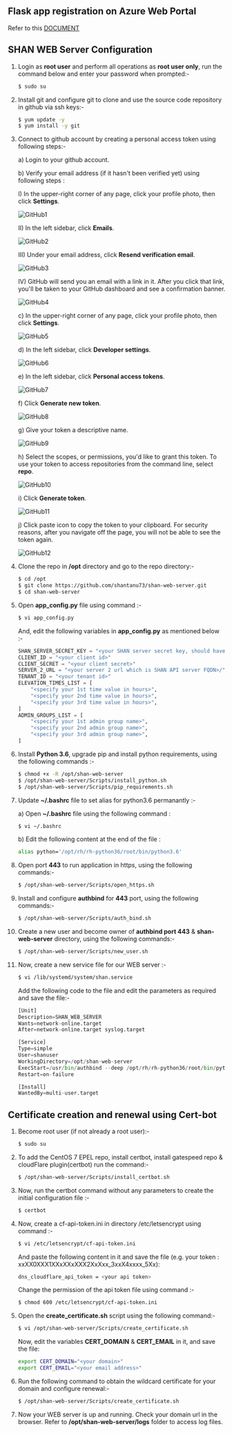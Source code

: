 ## Flask app registration on Azure Web Portal
Refer to this [DOCUMENT](/Docs/Azure-app-registration.pdf)



## SHAN WEB Server Configuration
1)  Login as **root user** and perform all operations as **root user only**, run the command below and enter your password when prompted:-
    ```bash
    $ sudo su
    ```


2)  Install git and configure git to clone and use the source code repository in github via ssh keys:-
    ```bash
    $ yum update -y
    $ yum install -y git
    ```


3)  Connect to github account by creating a personal access token using following steps:-

    a) Login to your github account.

    b) Verify your email address (if it hasn't been verified yet) using following steps :

       I) In the upper-right corner of any page, click your profile photo, then click **Settings**.

       ![GitHub1](/Docs/images/git-1.png)

       II) In the left sidebar, click **Emails**.

       ![GitHub2](/Docs/images/git-2.png)

       III) Under your email address, click **Resend verification email**.

       ![GitHub3](/Docs/images/git-3.png)

       IV) GitHub will send you an email with a link in it. After you click that link, you'll be taken to your GitHub dashboard and see a confirmation banner.

       ![GitHub4](/Docs/images/git-4.png)

    c) In the upper-right corner of any page, click your profile photo, then click **Settings**.

    ![GitHub5](/Docs/images/git-5.png)

    d) In the left sidebar, click **Developer settings**.

    ![GitHub6](/Docs/images/git-6.png)

    e) In the left sidebar, click **Personal access tokens**.

    ![GitHub7](/Docs/images/git-7.png)

    f) Click **Generate new token**.

    ![GitHub8](/Docs/images/git-8.png)

    g) Give your token a descriptive name.

    ![GitHub9](/Docs/images/git-9.png)

    h) Select the scopes, or permissions, you'd like to grant this token. To use your token to access repositories from the command line, select **repo**.

    ![GitHub10](/Docs/images/git-10.png)

    i) Click **Generate token**.

    ![GitHub11](/Docs/images/git-11.png)

    j) Click paste icon to copy the token to your clipboard. For security reasons, after you navigate off the page, you will not be able to see the token again.

    ![GitHub12](/Docs/images/git-12.png)


4)  Clone the repo in **/opt** directory and go to the repo directory:-
    ```bash
    $ cd /opt
    $ git clone https://github.com/shantanu73/shan-web-server.git
    $ cd shan-web-server
    ```


5)  Open **app_config.py** file using command :-
    ```bash
    $ vi app_config.py
    ```
    And, edit the following variables in **app_config.py** as mentioned below :-

    ```python
    SHAN_SERVER_SECRET_KEY = "<your SHAN server secret key, should have same value as configured in SHAN API server>"
    CLIENT_ID = "<your client id>"
    CLIENT_SECRET = "<your client secret>"
    SERVER_2_URL = "<your server 2 url which is SHAN API server FQDN>/"
    TENANT_ID = "<your tenant id>"
    ELEVATION_TIMES_LIST = [
        "<specify your 1st time value in hours>",
        "<specify your 2nd time value in hours>",
        "<specify your 3rd time value in hours>",
    ]
    ADMIN_GROUPS_LIST = [
        "<specify your 1st admin group name>",
        "<specify your 2nd admin group name>",
        "<specify your 3rd admin group name>",
    ]
    ```


6)  Install **Python 3.6**, upgrade pip and install python requirements, using the following commands :-
    ```bash
    $ chmod +x -R /opt/shan-web-server
    $ /opt/shan-web-server/Scripts/install_python.sh
    $ /opt/shan-web-server/Scripts/pip_requirements.sh
    ```


7)  Update **~/.bashrc** file to set alias for python3.6 permanantly :-

    a) Open **~/.bashrc** file using the following command :
       ```bash
       $ vi ~/.bashrc
       ```

    b) Edit the following content at the end of the file :
       ```bash
       alias python='/opt/rh/rh-python36/root/bin/python3.6'
       ```


8)  Open port **443** to run application in https, using the following commands:-
    ```bash
    $ /opt/shan-web-server/Scripts/open_https.sh
    ```


9)  Install and configure **authbind** for **443** port, using the following commands:-
    ```bash
    $ /opt/shan-web-server/Scripts/auth_bind.sh
    ```


10) Create a new user and become owner of **authbind port 443** & **shan-web-server** directory, using the following commands:-
    ```bash
    $ /opt/shan-web-server/Scripts/new_user.sh
    ```


11) Now, create a new service file for our WEB server :-
    ```bash
    $ vi /lib/systemd/system/shan.service
    ```

    Add the following code to the file and edit the parameters as required and save the file:-

    ```python
    [Unit]
    Description=SHAN_WEB_SERVER
    Wants=network-online.target
    After=network-online.target syslog.target

    [Service]
    Type=simple
    User=shanuser
    WorkingDirectory=/opt/shan-web-server
    ExecStart=/usr/bin/authbind --deep /opt/rh/rh-python36/root/bin/python3.6 /opt/shan-web-server/app.py
    Restart=on-failure

    [Install]
    WantedBy=multi-user.target
    ```



## Certificate creation and renewal using Cert-bot
1)  Become root user (if not already a root user):-
    ```bash
    $ sudo su
    ```


2)  To add the CentOS 7 EPEL repo, install certbot, install gatespeed repo & cloudFlare plugin(certbot) run the command:-
    ```bash
    $ /opt/shan-web-server/Scripts/install_certbot.sh
    ```


3)  Now, run the certbot command without any parameters to create the initial configuration file :-
    ```bash
    $ certbot
    ```


4)  Now, create a cf-api-token.ini in directory /etc/letsencrypt using command :-
    ```bash
    $ vi /etc/letsencrypt/cf-api-token.ini
    ```

    And paste the following content in it and save the file (e.g. your token : xxXX0XXX1XXxXXxXXX2XxXxx_3xxX4xxxx_5Xx):
    ```bash
    dns_cloudflare_api_token = <your api token>
    ```

    Change the permission of the api token file using command :-
    ```bash
    $ chmod 600 /etc/letsencrypt/cf-api-token.ini
    ```


5) Open the **create_certificate.sh** script using the following command:-
    ```bash
    $ vi /opt/shan-web-server/Scripts/create_certificate.sh
    ```

    Now, edit the variables **CERT_DOMAIN** & **CERT_EMAIL** in it, and save the file:
    ```bash
    export CERT_DOMAIN="<your domain>"
    export CERT_EMAIL="<your email address>"
    ```


6)  Run the following command to obtain the wildcard certificate for your domain and configure renewal:-
    ```bash
    $ /opt/shan-web-server/Scripts/create_certificate.sh
    ```


7)  Now your WEB server is up and running.
    Check your domain url in the browser.
    Refer to **/opt/shan-web-server/logs** folder to access log files.
